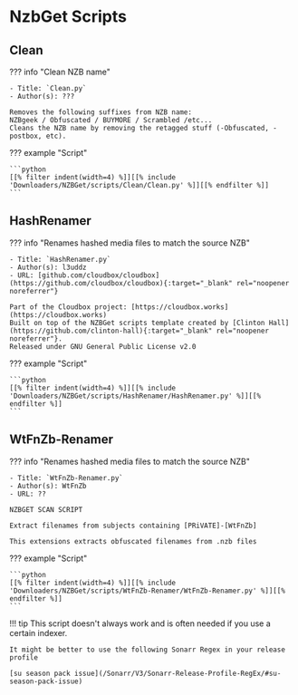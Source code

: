 # NzbGet Scripts

## Clean

??? info "Clean NZB name"

    - Title: `Clean.py`
    - Author(s): ???

    Removes the following suffixes from NZB name:
    NZBgeek / Obfuscated / BUYMORE / Scrambled /etc...
    Cleans the NZB name by removing the retagged stuff (-Obfuscated, -postbox, etc).

??? example "Script"

    ```python
    [[% filter indent(width=4) %]][[% include 'Downloaders/NZBGet/scripts/Clean/Clean.py' %]][[% endfilter %]]
    ```

## HashRenamer

??? info "Renames hashed media files to match the source NZB"

    - Title: `HashRenamer.py`
    - Author(s): l3uddz
    - URL: [github.com/cloudbox/cloudbox](https://github.com/cloudbox/cloudbox){:target="_blank" rel="noopener noreferrer"}

    Part of the Cloudbox project: [https://cloudbox.works](https://cloudbox.works)
    Built on top of the NZBGet scripts template created by [Clinton Hall](https://github.com/clinton-hall){:target="_blank" rel="noopener noreferrer"}.
    Released under GNU General Public License v2.0

??? example "Script"

    ```python
    [[% filter indent(width=4) %]][[% include 'Downloaders/NZBGet/scripts/HashRenamer/HashRenamer.py' %]][[% endfilter %]]
    ```

## WtFnZb-Renamer

??? info "Renames hashed media files to match the source NZB"

    - Title: `WtFnZb-Renamer.py`
    - Author(s): WtFnZb
    - URL: ??

    NZBGET SCAN SCRIPT

    Extract filenames from subjects containing [PRiVATE]-[WtFnZb]

    This extensions extracts obfuscated filenames from .nzb files

??? example "Script"

    ```python
    [[% filter indent(width=4) %]][[% include 'Downloaders/NZBGet/scripts/WtFnZb-Renamer/WtFnZb-Renamer.py' %]][[% endfilter %]]
    ```

!!! tip
    This script doesn't always work and is often needed if you use a certain indexer.

    It might be better to use the following Sonarr Regex in your release profile

    [su season pack issue](/Sonarr/V3/Sonarr-Release-Profile-RegEx/#su-season-pack-issue)
